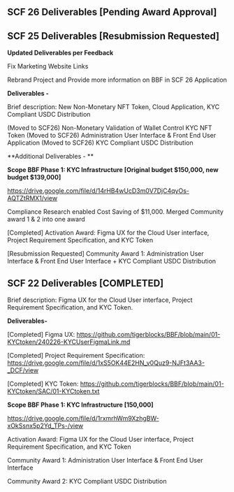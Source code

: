 ## SCF 26 Deliverables [Pending Award Approval]


## SCF 25 Deliverables [Resubmission Requested]

**Updated Deliverables per Feedback**

Fix Marketing Website Links

Rebrand Project and Provide more information on BBF in SCF 26 Application

**Deliverables -**

Brief description: New Non-Monetary NFT Token, Cloud Application, KYC Compliant USDC Distribution 

(Moved to SCF26) Non-Monetary Validation of Wallet Control KYC NFT Token
(Moved to SCF26) Administration User Interface & Front End User Application
(Moved to SCF26) KYC Compliant USDC Distribution

**Additional Deliverables -
**




**Scope BBF Phase 1: KYC Infrastructure [Original budget $150,000, new budget $139,000]**

https://drive.google.com/file/d/14rHB4wUcD3m0V7DjC4qyOs-AQTZtRMX1/view

Compliance Research enabled Cost Saving of $11,000. Merged Community award 1 & 2 into one award

[Completed] Activation Award: Figma UX for the Cloud User interface, Project Requirement Specification, and KYC Token

[Resubmission Requested] Community Award 1: Administration User Interface & Front End User Interface + KYC Compliant USDC Distribution


 ## SCF 22 Deliverables [COMPLETED] 

Brief description: Figma UX for the Cloud User interface, Project Requirement Specification, and KYC Token.

**Deliverables-**

[Completed] Figma UX: https://github.com/tigerblocks/BBF/blob/main/01-KYCtoken/240226-KYCUserFigmaLink.md

[Completed] Project Requirement Specification: https://drive.google.com/file/d/1xS5OK44E2HN_v0Quz9-NJFt3AA3-_DCF/view

[Completed] KYC Token: https://github.com/tigerblocks/BBF/blob/main/01-KYCtoken/SAC/01-KYCtoken.txt

**Scope BBF Phase 1: KYC Infrastructure [150,000]**

https://drive.google.com/file/d/1rxmrhWm9XzhgBW-xOkSsnx5p2Yd_TPs-/view

Activation Award: Figma UX for the Cloud User interface, Project Requirement Specification, and KYC Token

Community Award 1: Administration User Interface & Front End User Interface 

Community Award 2: KYC Compliant USDC Distribution
